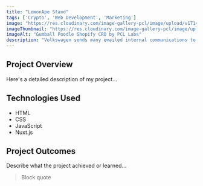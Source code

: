 ```yaml
---
title: "LemonApe Stand"
tags: ['Crypto', 'Web Development', 'Marketing']
image: "https://res.cloudinary.com/image-gallery-pcl/image/upload/v1714789945/Blawby/Lemonape_Featured_gdlkgt.webp"
imageThumbnail: "https://res.cloudinary.com/image-gallery-pcl/image/upload/v1714789945/Blawby/Lemonape_Featured_gdlkgt.webp"
imageAlt: "Gumball Poodle Shopify CRO by PCL Labs"
description: "Volkswagen sends many emailed internal communications to its various employees. However, due to the complexities of enterprise software integrations, they had limited tracking for their open, clicks, and engagement rates by user. Our CMS allowed marketing members to email the same newsletters and communications with 1:1 user level tracking, giving the marketing team the insight they needed to ensure their success."
---
```


## Project Overview

Here's a detailed description of my project...

## Technologies Used

- HTML
- CSS
- JavaScript
- Nuxt.js

## Project Outcomes

Describe what the project achieved or learned...

> Block quote